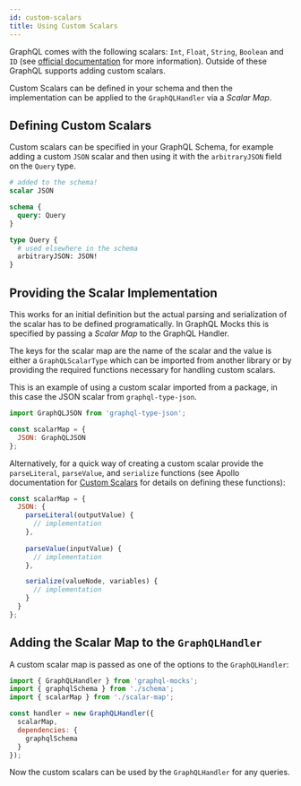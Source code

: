 ```yaml
---
id: custom-scalars
title: Using Custom Scalars
---
```


GraphQL comes with the following scalars: `Int`, `Float`, `String`, `Boolean` and `ID` (see [official documentation](https://graphql.org/learn/schema/#scalar-types) for more information). Outside of these GraphQL supports adding custom scalars.

Custom Scalars can be defined in your schema and then the implementation can be applied to the `GraphQLHandler` via a *Scalar Map*.

## Defining Custom Scalars

Custom scalars can be specified in your GraphQL Schema, for example adding a custom `JSON` scalar and then using it with the `arbitraryJSON` field on the `Query` type.

```graphql
# added to the schema!
scalar JSON

schema {
  query: Query
}

type Query {
  # used elsewhere in the schema
  arbitraryJSON: JSON!
}
```

## Providing the Scalar Implementation

This works for an initial definition but the actual parsing and serialization of the scalar has to be defined programatically. In GraphQL Mocks this is specified by passing a *Scalar Map* to the GraphQL Handler.

The keys for the scalar map are the name of the scalar and the value is either a `GraphQLScalarType` which can be imported from another library or by providing the required functions necessary for handling custom scalars.

This is an example of using a custom scalar imported from a package, in this case the JSON scalar from `graphql-type-json`.
```js
import GraphQLJSON from 'graphql-type-json';

const scalarMap = {
  JSON: GraphQLJSON
};
```

Alternatively, for a quick way of creating a custom scalar provide the `parseLiteral`, `parseValue`, and `serialize` functions (see Apollo documentation for [Custom Scalars](https://www.apollographql.com/docs/apollo-server/schema/custom-scalars) for details on defining these functions):
```js
const scalarMap = {
  JSON: {
    parseLiteral(outputValue) {
      // implementation
    },
    
    parseValue(inputValue) {
      // implementation
    },

    serialize(valueNode, variables) {
      // implementation
    }
  }
};
```

## Adding the Scalar Map to the `GraphQLHandler`

A custom scalar map is passed as one of the options to the `GraphQLHandler`:

```js
import { GraphQLHandler } from 'graphql-mocks';
import { graphqlSchema } from './schema';
import { scalarMap } from './scalar-map';

const handler = new GraphQLHandler({
  scalarMap,
  dependencies: {
    graphqlSchema
  }
});
```

Now the custom scalars can be used by the `GraphQLHandler` for any queries.
